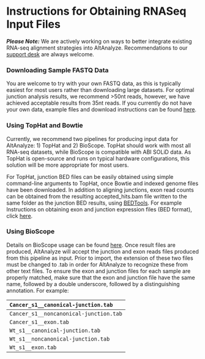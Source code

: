 # Instructions for Obtaining RNASeq Input Files #

**_Please Note:_** We are actively working on ways to better integrate existing RNA-seq alignment strategies into AltAnalyze. Recommendations to our [support desk](ContactUs.md) are always welcome.

### Downloading Sample FASTQ Data ###

You are welcome to try with your own FASTQ data, as this is typically easiest for most users rather than downloading large datasets. For optimal junction analysis results, we recommend >50nt reads, however, we have achieved acceptable results from 35nt reads. If you currently do not have your own data, example files and download instructions can be found [here](DownloadFASTQ.md).

### Using TopHat and Bowtie ###

Currently, we recommend two pipelines for producing input data for AltAnalyze: 1) TopHat and 2) BioScope. TopHat should work with most all RNA-seq datasets, while BioScope is compatible with ABI SOLiD data. As TopHat is open-source and runs on typical hardware configurations, this solution will be more appropriate for most users.

For TopHat, junction BED files can be easily obtained using simple command-line arguments to TopHat, once Bowtie and indexed genome files have been downloaded. In addition to aligning junctions, exon read counts can be obtained from the resulting accepted\_hits.bam file written to the same folder as the junction BED results, using [BEDTools](BEDTools.md). For example Instructions on obtaining exon and junction expression files (BED format), click [here](BAMtoBED.md).

### Using BioScope ###

Details on BioScope usage can be found [here](http://www3.appliedbiosystems.com/cms/groups/global_marketing_group/documents/generaldocuments/cms_074971.pdf). Once result files are produced, AltAnalyze will accept the junction and exon reads files produced from this pipeline as input. Prior to import, the extension of these two files must be changed to .tab in order for AltAnalyze to recognize these from other text files. To ensure the exon and junction files for each sample are properly matched, make sure that the exon and junction file have the same name, followed by a double underscore, followed by a distinguishing annotation. For example:

|`Cancer_s1__canonical-junction.tab`|
|:----------------------------------|
|`Cancer_s1__noncanonical-junction.tab`|
|`Cancer_s1__exon.tab`              |
|`Wt_s1__canonical-junction.tab`    |
|`Wt_s1__noncanonical-junction.tab` |
|`Wt_s1__exon.tab`                  |